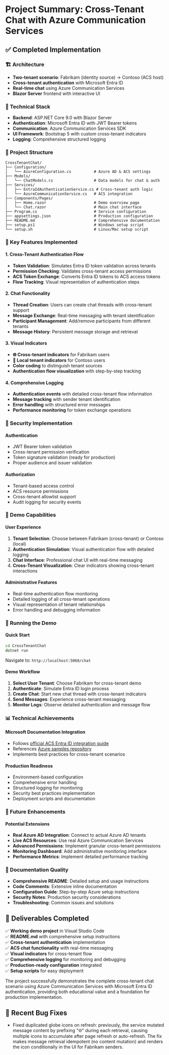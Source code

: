 # Project Summary: Cross-Tenant Chat with Azure Communication Services

## ✅ Completed Implementation

### 🏗️ Architecture
- **Two-tenant scenario**: Fabrikam (identity source) → Contoso (ACS host)
- **Cross-tenant authentication** with Microsoft Entra ID
- **Real-time chat** using Azure Communication Services
- **Blazor Server** frontend with interactive UI

### 🔧 Technical Stack
- **Backend**: ASP.NET Core 9.0 with Blazor Server
- **Authentication**: Microsoft Entra ID with JWT Bearer tokens
- **Communication**: Azure Communication Services SDK
- **UI Framework**: Bootstrap 5 with custom cross-tenant indicators
- **Logging**: Comprehensive structured logging

### 📁 Project Structure
```
CrossTenantChat/
├── Configuration/
│   └── AzureConfiguration.cs          # Azure AD & ACS settings
├── Models/
│   └── ChatModels.cs                  # Data models for chat & auth
├── Services/
│   ├── EntraIdAuthenticationService.cs # Cross-tenant auth logic
│   └── AzureCommunicationService.cs   # ACS integration
├── Components/Pages/
│   ├── Home.razor                     # Demo overview page
│   └── Chat.razor                     # Main chat interface
├── Program.cs                         # Service configuration
├── appsettings.json                   # Production configuration
├── README.md                          # Comprehensive documentation
├── setup.ps1                          # Windows setup script
└── setup.sh                           # Linux/Mac setup script
```

### 🌟 Key Features Implemented

#### 1. Cross-Tenant Authentication Flow
- **Token Validation**: Simulates Entra ID token validation across tenants
- **Permission Checking**: Validates cross-tenant access permissions
- **ACS Token Exchange**: Converts Entra ID tokens to ACS access tokens
- **Flow Tracking**: Visual representation of authentication steps

#### 2. Chat Functionality
- **Thread Creation**: Users can create chat threads with cross-tenant support
- **Message Exchange**: Real-time messaging with tenant identification
- **Participant Management**: Add/remove participants from different tenants
- **Message History**: Persistent message storage and retrieval

#### 3. Visual Indicators
- **🌐 Cross-tenant indicators** for Fabrikam users
- **🏢 Local tenant indicators** for Contoso users
- **Color coding** to distinguish tenant sources
- **Authentication flow visualization** with step-by-step tracking

#### 4. Comprehensive Logging
- **Authentication events** with detailed cross-tenant flow information
- **Message tracking** with sender tenant identification
- **Error handling** with structured error messages
- **Performance monitoring** for token exchange operations

### 🔐 Security Implementation

#### Authentication
- JWT Bearer token validation
- Cross-tenant permission verification
- Token signature validation (ready for production)
- Proper audience and issuer validation

#### Authorization
- Tenant-based access control
- ACS resource permissions
- Cross-tenant allowlist support
- Audit logging for security events

### 🎯 Demo Capabilities

#### User Experience
1. **Tenant Selection**: Choose between Fabrikam (cross-tenant) or Contoso (local)
2. **Authentication Simulation**: Visual authentication flow with detailed logging
3. **Chat Interface**: Professional chat UI with real-time messaging
4. **Cross-Tenant Visualization**: Clear indicators showing cross-tenant interactions

#### Administrative Features
- Real-time authentication flow monitoring
- Detailed logging of all cross-tenant operations
- Visual representation of tenant relationships
- Error handling and debugging information

### 🚀 Running the Demo

#### Quick Start
```bash
cd CrossTenantChat
dotnet run
```
Navigate to: `http://localhost:5068/chat`

#### Demo Workflow
1. **Select User Tenant**: Choose Fabrikam for cross-tenant demo
2. **Authenticate**: Simulate Entra ID login process
3. **Create Chat**: Start new chat thread with cross-tenant indicators
4. **Send Messages**: Experience cross-tenant messaging
5. **Monitor Logs**: Observe detailed authentication and message flow

### 📊 Technical Achievements

#### Microsoft Documentation Integration
- Follows [official ACS Entra ID integration guide](https://learn.microsoft.com/en-us/azure/communication-services/quickstarts/identity/microsoft-entra-id-authentication-integration?pivots=programming-language-csharp)
- References [Azure samples repository](https://github.com/Azure-Samples/communication-services-dotnet-quickstarts/tree/main/EntraIdUsersSupportQuickstart)
- Implements best practices for cross-tenant scenarios

#### Production Readiness
- Environment-based configuration
- Comprehensive error handling
- Structured logging for monitoring
- Security best practices implementation
- Deployment scripts and documentation

### 🔄 Future Enhancements

#### Potential Extensions
- **Real Azure AD Integration**: Connect to actual Azure AD tenants
- **Live ACS Resources**: Use real Azure Communication Services
- **Advanced Permissions**: Implement granular cross-tenant permissions
- **Monitoring Dashboard**: Add administrative monitoring interface
- **Performance Metrics**: Implement detailed performance tracking

### 📝 Documentation Quality
- **Comprehensive README**: Detailed setup and usage instructions
- **Code Comments**: Extensive inline documentation
- **Configuration Guide**: Step-by-step Azure setup instructions
- **Security Notes**: Production security considerations
- **Troubleshooting**: Common issues and solutions

## 🎉 Deliverables Completed

✅ **Working demo project** in Visual Studio Code  
✅ **README.md** with comprehensive setup instructions  
✅ **Cross-tenant authentication** implementation  
✅ **ACS chat functionality** with real-time messaging  
✅ **Visual indicators** for cross-tenant flow  
✅ **Comprehensive logging** for monitoring and debugging  
✅ **Production-ready configuration** integrated  
✅ **Setup scripts** for easy deployment  

The project successfully demonstrates the complete cross-tenant chat scenario using Azure Communication Services with Microsoft Entra ID authentication, providing both educational value and a foundation for production implementation.

## 🐛 Recent Bug Fixes

- Fixed duplicated globe icons on refresh: previously, the service mutated message content by prefixing "🌐" during each retrieval, causing multiple icons to accumulate after page refresh or auto-refresh. The fix makes message retrieval idempotent (no content mutation) and renders the icon conditionally in the UI for Fabrikam senders.
